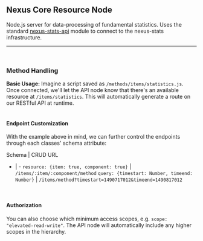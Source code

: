 ## Nexus Core Resource Node
Node.js server for data-processing of fundamental statistics. Uses the standard [nexus-stats-api](https://github.com/Kaptard/nexus-stats-api) module to connect to the nexus-stats infrastructure.
- - - -
<br>

### Method Handling
**Basic Usage:**
Imagine a script saved as `/methods/items/statistics.js`. Once connected, we'll let the API node know that there's an available resource at `/items/statistics`. This will automatically generate a route on our RESTful API at runtime.
<br>
<br>
#### Endpoint Customization
With the example above in mind, we can further control the endpoints through each classes' schema attribute: <br>

Schema  | CRUD URL
- | -
`resource: {item: true, component: true}`   | `/items/:item/:component/method`
`query: {timestart: Number, timeend: Number}` | `/items/method?timestart=1490717012&timeend=1490817012`
<br>

#### Authorization
You can also choose which minimum access scopes, e.g. `scope: "elevated-read-write"`. The API node will automatically include any higher scopes in the hierarchy.